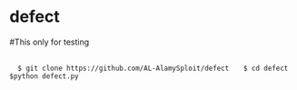 # defect
#This only for testing

<code>
  $ git clone https://github.com/AL-AlamySploit/defect  </code>
<code> $ cd defect </code>
<code> $python defect.py </code>
